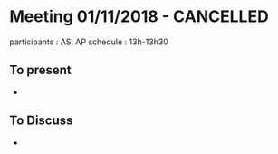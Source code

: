 # Meeting 01/11/2018 - CANCELLED

participants : AS, AP
schedule : 13h-13h30

## To present
- 

## To Discuss

- 

